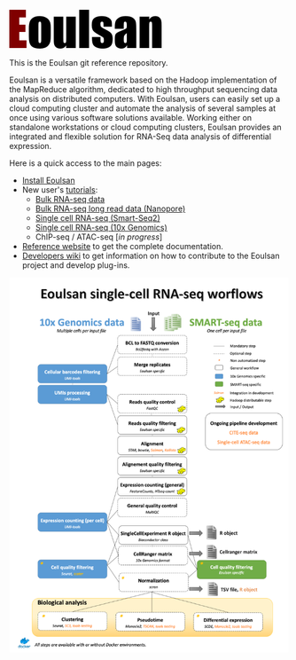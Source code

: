 ![Eoulsan Logo](/src/site/resources/images/eoulsan.png)

This is the Eoulsan git reference repository.

Eoulsan is a versatile framework based on the Hadoop implementation of the MapReduce algorithm, dedicated to high throughput sequencing data analysis on distributed computers. With Eoulsan, users can easily set up a cloud computing cluster and automate the analysis of several samples at once using various software solutions available. Working either on standalone workstations or cloud computing clusters, Eoulsan provides an integrated and flexible solution for RNA-Seq data analysis of differential expression.

Here is a quick access to the main pages:
- [Install Eoulsan](http://www.outils.genomique.biologie.ens.fr/eoulsan2/installing.html)
- New user's [tutorials](https://github.com/GenomicParisCentre/eoulsan/wiki):
  - [Bulk RNA-seq data](https://github.com/GenomicParisCentre/eoulsan/wiki/Bulk-RNA-Seq-tutorial)
  - [Bulk RNA-seq long read data (Nanopore)](https://github.com/GenomicParisCentre/eoulsan/wiki/Bulk-RNA-Seq-Nanopore-tutorial)
  - [Single cell RNA-seq (Smart-Seq2)](https://github.com/GenomicParisCentre/eoulsan/wiki/Smart-Seq2-scRNA-seq-tutorial)
  - [Single cell RNA-seq (10x Genomics)](https://github.com/GenomicParisCentre/eoulsan/wiki/10x-Genomics-scRNA-seq-tutorial)
  - ChIP-seq / ATAC-seq [_in progress_]
- [Reference website](http://outils.genomique.biologie.ens.fr/eoulsan/) to get the complete documentation.
- [Developers wiki](https://github.com/GenomicParisCentre/eoulsan/wiki/HomeDeveloper) to get information on how to contribute to the Eoulsan project and develop plug-ins.

![Eoulsan single-cell workflows graphics](https://github.com/GenomicParisCentre/eoulsan/blob/master/src/main/java/files/Eoulsan_single_cell_workflow.png)
